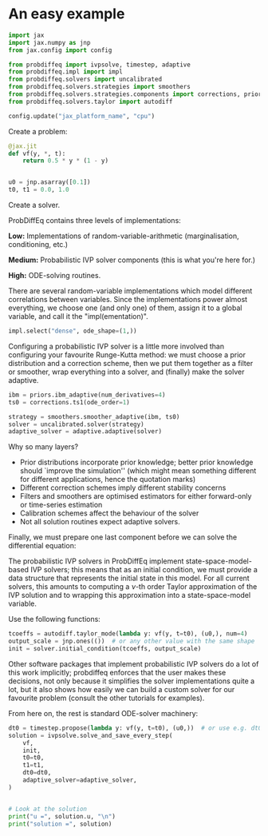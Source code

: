 # An easy example

```python
import jax
import jax.numpy as jnp
from jax.config import config

from probdiffeq import ivpsolve, timestep, adaptive
from probdiffeq.impl import impl
from probdiffeq.solvers import uncalibrated
from probdiffeq.solvers.strategies import smoothers
from probdiffeq.solvers.strategies.components import corrections, priors
from probdiffeq.solvers.taylor import autodiff

config.update("jax_platform_name", "cpu")
```

Create a problem:

```python
@jax.jit
def vf(y, *, t):
    return 0.5 * y * (1 - y)


u0 = jnp.asarray([0.1])
t0, t1 = 0.0, 1.0
```

<!-- #region -->
Create a solver.


ProbDiffEq contains three levels of implementations:

**Low:** Implementations of random-variable-arithmetic (marginalisation, conditioning, etc.)

**Medium:** Probabilistic IVP solver components (this is what you're here for.)

**High:** ODE-solving routines.


There are several random-variable implementations which model different correlations between variables.
Since the implementations power almost everything, we choose one (and only one) of them, assign it to a global variable, and call it the "impl(ementation)".

<!-- #endregion -->

```python
impl.select("dense", ode_shape=(1,))
```

Configuring a probabilistic IVP solver is a little more involved than configuring your favourite Runge-Kutta method:
we must choose a prior distribution and a correction scheme, then we put them together as a filter or smoother, wrap everything into a solver, and (finally) make the solver adaptive.


```python
ibm = priors.ibm_adaptive(num_derivatives=4)
ts0 = corrections.ts1(ode_order=1)

strategy = smoothers.smoother_adaptive(ibm, ts0)
solver = uncalibrated.solver(strategy)
adaptive_solver = adaptive.adaptive(solver)
```

Why so many layers?

* Prior distributions incorporate prior knowledge; better prior knowledge should `improve the simulation'' (which might mean something different for different applications, hence the quotation marks)
* Different correction schemes imply different stability concerns
* Filters and smoothers are optimised estimators for either forward-only or time-series estimation
* Calibration schemes affect the behaviour of the solver
* Not all solution routines expect adaptive solvers.


Finally, we must prepare one last component before we can solve the differential equation:

The probabilistic IVP solvers in ProbDiffEq implement state-space-model-based IVP solvers; this means that as an initial condition, we must provide a data structure that represents the initial state in this model.
For all current solvers, this amounts to computing a $\nu$-th order Taylor approximation of the IVP solution
and to wrapping this approximation into a state-space-model variable.

Use the following functions:

```python
tcoeffs = autodiff.taylor_mode(lambda y: vf(y, t=t0), (u0,), num=4)
output_scale = jnp.ones(())  # or any other value with the same shape
init = solver.initial_condition(tcoeffs, output_scale)
```

Other software packages that implement probabilistic IVP solvers do a lot of this work implicitly; probdiffeq enforces that the user makes these decisions, not only because it simplifies the solver implementations quite a lot, but it also shows how easily we can build a custom solver for our favourite problem (consult the other tutorials for examples).


From here on, the rest is standard ODE-solver machinery:

```python
dt0 = timestep.propose(lambda y: vf(y, t=t0), (u0,))  # or use e.g. dt0=0.1
solution = ivpsolve.solve_and_save_every_step(
    vf,
    init,
    t0=t0,
    t1=t1,
    dt0=dt0,
    adaptive_solver=adaptive_solver,
)


# Look at the solution
print("u =", solution.u, "\n")
print("solution =", solution)
```
